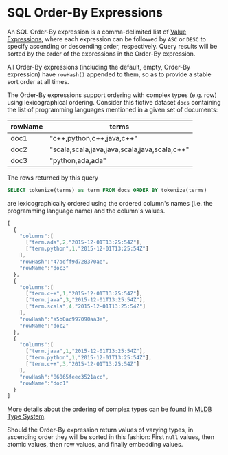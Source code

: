 # SQL Order-By Expressions


An SQL Order-By expression is a comma-delimited list of [Value Expressions](ValueExpression.md), where each expression can be followed by `ASC` or `DESC` to specify ascending or descending order, respectively. Query results will be sorted by the order of the expressions in the Order-By expression.

All Order-By expressions (including the default, empty, Order-By expression) have `rowHash()` appended to them, so as to provide a stable sort order at all times.

The Order-By expressions support ordering with complex types (e.g. row) using lexicographical ordering.
Consider this fictive dataset `docs` containing the list of programming languages mentioned in a given set of documents:

| rowName | terms |
| ---- | ------ |
| doc1 | "c++,python,c++,java,c++" |
| doc2 | "scala,scala,java,java,scala,java,scala,c++" |
| doc3 | "python,ada,ada" |

The rows returned by this query

```sql
SELECT tokenize(terms) as term FROM docs ORDER BY tokenize(terms) 
```

are lexicographically ordered using the ordered column's names (i.e. the programming language name) and the column's values.

```javascript
[
  {
    "columns":[
      ["term.ada",2,"2015-12-01T13:25:54Z"],
      ["term.python",1,"2015-12-01T13:25:54Z"]
    ],
    "rowHash":"47adff9d728370ae",
    "rowName":"doc3"
  },
  {
    "columns":[
      ["term.c++",1,"2015-12-01T13:25:54Z"],
      ["term.java",3,"2015-12-01T13:25:54Z"],
      ["term.scala",4,"2015-12-01T13:25:54Z"]
    ],
    "rowHash":"a5b0ac997090aa3e",
    "rowName":"doc2"
  },
  {
    "columns":[
      ["term.java",1,"2015-12-01T13:25:54Z"],
      ["term.python",1,"2015-12-01T13:25:54Z"],
      ["term.c++",3,"2015-12-01T13:25:54Z"]
    ],
    "rowHash":"86065feec3521acc",
    "rowName":"doc1"
  }
]
```

More details about the ordering of complex types can be found in [MLDB Type System](TypeSystem.md).

Should the Order-By expression return values of varying types, in ascending order they will be sorted in this fashion: First `null` values, then atomic values, then row values, and finally embedding values.
